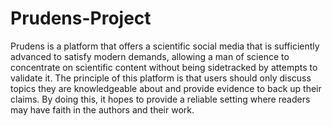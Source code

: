 # Prudens-Project
Prudens is a platform that offers a scientific social media that is sufficiently advanced to satisfy modern demands, allowing a man of science to concentrate on scientific content without being sidetracked by attempts to validate it. The principle of this platform is that users should only discuss topics they are knowledgeable about and provide evidence to back up their claims. By doing this, it hopes to provide a reliable setting where readers may have faith in the authors and their work.
